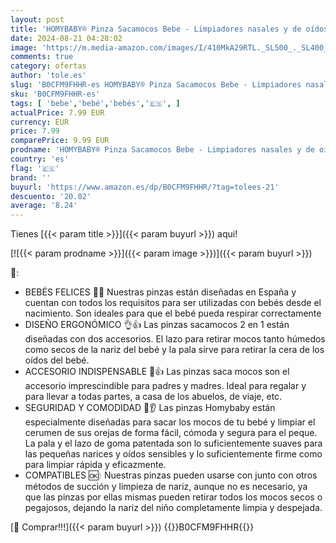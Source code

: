 ```yaml
---
layout: post
title: 'HOMYBABY® Pinza Sacamocos Bebe - Limpiadores nasales y de oídos para bebés y niños - Eliminación de cerumen y mocos - Limpia de forma fácil y segura la nariz y la cera del bebé  Modelo A  2 unidades '
date: 2024-08-21 04:28:02
image: 'https://m.media-amazon.com/images/I/410MkA29RTL._SL500_._SL400_.jpg'
comments: true
category: ofertas
author: 'tole.es'
slug: 'B0CFM9FHHR-es HOMYBABY® Pinza Sacamocos Bebe - Limpiadores nasales y de...'
sku: 'B0CFM9FHHR-es'
tags: [ 'bebe','bebé','bebés','🇪🇸', ]
actualPrice: 7.99 EUR
currency: EUR
price: 7.99
comparePrice: 9.99 EUR
prodname: 'HOMYBABY® Pinza Sacamocos Bebe - Limpiadores nasales y de oídos para bebés y niños - Eliminación de cerumen y mocos - Limpia de forma fácil y segura la nariz y la cera del bebé  Modelo A  2 unidades '
country: 'es'
flag: '🇪🇸'
brand: ''
buyurl: 'https://www.amazon.es/dp/B0CFM9FHHR/?tag=tolees-21'
descuento: '20.02'
average: '8.24'
---
```


Tienes [{{< param title >}}]({{< param buyurl >}}) aqui!

[![{{< param prodname >}}]({{< param image >}})]({{< param buyurl >}})

🔎:

- BEBÉS FELICES 👶🥳 Nuestras pinzas están diseñadas en España y cuentan con todos los requisitos para ser utilizadas con bebés desde el nacimiento. Son ideales para que el bebé pueda respirar correctamente
- DISEÑO ERGONÓMICO 👌👍 Las pinzas sacamocos 2 en 1 están diseñadas con dos accesorios. El lazo para retirar mocos tanto húmedos como secos de la nariz del bebé y la pala sirve para retirar la cera de los oídos del bebé.
- ACCESORIO INDISPENSABLE 💙👍 Las pinzas saca mocos son el accesorio imprescindible para padres y madres. Ideal para regalar y para llevar a todas partes, a casa de los abuelos, de viaje, etc.
- SEGURIDAD Y COMODIDAD 👃👂 Las pinzas Homybaby están especialmente diseñadas para sacar los mocos de tu bebé y limpiar el cerumen de sus orejas de forma fácil, cómoda y segura para el peque. La pala y el lazo de goma patentada son lo suficientemente suaves para las pequeñas narices y oídos sensibles y lo suficientemente firme como para limpiar rápida y eficazmente.
- COMPATIBLES 🆗💧 Nuestras pinzas pueden usarse con junto con otros métodos de succión y limpieza de nariz, aunque no es necesario, ya que las pinzas por ellas mismas pueden retirar todos los mocos secos o pegajosos, dejando la nariz del niño completamente limpia y despejada.

[🛒 Comprar!!!]({{< param buyurl >}})
{{<world>}}B0CFM9FHHR{{</world>}}
